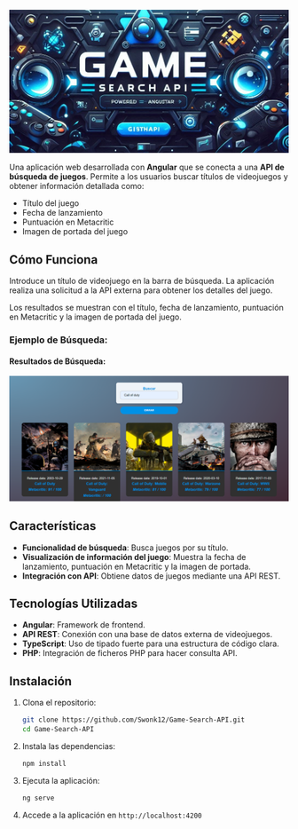 ![banner](./src/assets/_05b45034-4505-4fa0-9785-2ff75cd02ef7.jpeg)

Una aplicación web desarrollada con **Angular** que se conecta a una **API de búsqueda de juegos**. Permite a los usuarios buscar títulos de videojuegos y obtener información detallada como:

- Título del juego
- Fecha de lanzamiento
- Puntuación en Metacritic
- Imagen de portada del juego


## Cómo Funciona
Introduce un título de videojuego en la barra de búsqueda.
La aplicación realiza una solicitud a la API externa para obtener los detalles del juego.

Los resultados se muestran con el título, fecha de lanzamiento, puntuación en Metacritic y la imagen de portada del juego.

### Ejemplo de Búsqueda:
#### Resultados de Búsqueda:

![search](./src/assets/search.png)

## Características

- **Funcionalidad de búsqueda**: Busca juegos por su título.
- **Visualización de información del juego**: Muestra la fecha de lanzamiento, puntuación en Metacritic y la imagen de portada.
- **Integración con API**: Obtiene datos de juegos mediante una API REST.

## Tecnologías Utilizadas

- **Angular**: Framework de frontend.
- **API REST**: Conexión con una base de datos externa de videojuegos.
- **TypeScript**: Uso de tipado fuerte para una estructura de código clara.
- **PHP**: Integración de ficheros PHP para hacer consulta API.

## Instalación

1. Clona el repositorio:
   ```bash
   git clone https://github.com/Swonk12/Game-Search-API.git
   cd Game-Search-API
   ```

2. Instala las dependencias:
    ```bash
    npm install
    ```
3. Ejecuta la aplicación:
    ```bash
    ng serve
    ```
4. Accede a la aplicación en ``http://localhost:4200``



